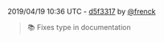 2019/04/19 10:36 UTC - [d5f3317](https://github.com/hassio-addons/addon-grocy/commit/d5f3317266383cd4f326908ddfe617f58a857248) by [@frenck](https://github.com/frenck)
> :books: Fixes type in documentation 

